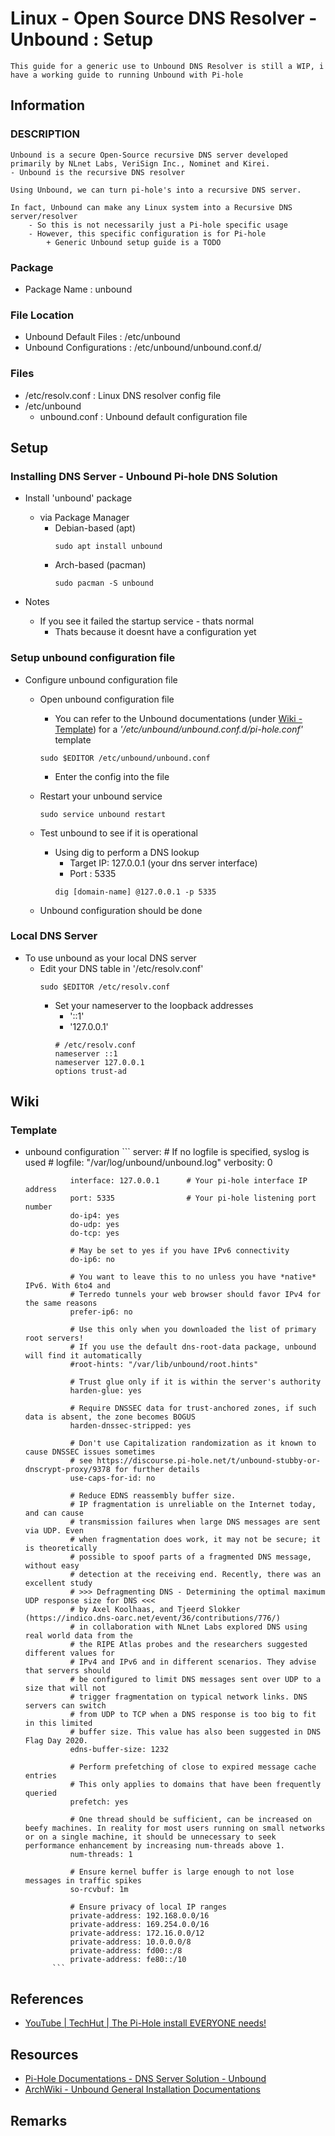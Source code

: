 # Linux - Open Source DNS Resolver - Unbound : Setup

```
This guide for a generic use to Unbound DNS Resolver is still a WIP, i have a working guide to running Unbound with Pi-hole
```

## Information
### DESCRIPTION
```
Unbound is a secure Open-Source recursive DNS server developed primarily by NLnet Labs, VeriSign Inc., Nominet and Kirei.
- Unbound is the recursive DNS resolver

Using Unbound, we can turn pi-hole's into a recursive DNS server.

In fact, Unbound can make any Linux system into a Recursive DNS server/resolver
    - So this is not necessarily just a Pi-hole specific usage
    - However, this specific configuration is for Pi-hole
        + Generic Unbound setup guide is a TODO
```

### Package
+ Package Name : unbound

### File Location
+ Unbound Default Files : /etc/unbound
+ Unbound Configurations : /etc/unbound/unbound.conf.d/

### Files
- /etc/resolv.conf : Linux DNS resolver config file
- /etc/unbound
    - unbound.conf : Unbound default configuration file

## Setup

### Installing DNS Server - Unbound Pi-hole DNS Solution
- Install 'unbound' package
    - via Package Manager
        - Debian-based (apt)
            ```console
            sudo apt install unbound
            ```            
        - Arch-based (pacman)
            ```console
            sudo pacman -S unbound
            ```
            
- Notes
    - If you see it failed the startup service - thats normal
        + Thats because it doesnt have a configuration yet

### Setup unbound configuration file
- Configure unbound configuration file
    - Open unbound configuration file 
        + You can refer to the Unbound documentations (under [Wiki - Template](#template)) for a *'/etc/unbound/unbound.conf.d/pi-hole.conf'* template
        ```console
        sudo $EDITOR /etc/unbound/unbound.conf
        ```
        - Enter the config into the file
           
    - Restart your unbound service
        ```console
        sudo service unbound restart
        ```
        
    - Test unbound to see if it is operational
        - Using dig to perform a DNS lookup
            + Target IP: 127.0.0.1 (your dns server interface)
            + Port : 5335
            ```console
            dig [domain-name] @127.0.0.1 -p 5335
            ```
  
    + Unbound configuration should be done
  
### Local DNS Server
- To use unbound as your local DNS server
    - Edit your DNS table in '/etc/resolv.conf'
        ```console
        sudo $EDITOR /etc/resolv.conf
        ```
        - Set your nameserver to the loopback addresses
            + '::1'
            + '127.0.0.1'
            ```
            # /etc/resolv.conf
            nameserver ::1
            nameserver 127.0.0.1
            options trust-ad
            ```

## Wiki

### Template
- unbound configuration
            ```
            server:
                # If no logfile is specified, syslog is used
                # logfile: "/var/log/unbound/unbound.log"
                verbosity: 0

                interface: 127.0.0.1      # Your pi-hole interface IP address
                port: 5335                # Your pi-hole listening port number
                do-ip4: yes
                do-udp: yes
                do-tcp: yes

                # May be set to yes if you have IPv6 connectivity
                do-ip6: no

                # You want to leave this to no unless you have *native* IPv6. With 6to4 and
                # Terredo tunnels your web browser should favor IPv4 for the same reasons
                prefer-ip6: no

                # Use this only when you downloaded the list of primary root servers!
                # If you use the default dns-root-data package, unbound will find it automatically
                #root-hints: "/var/lib/unbound/root.hints"

                # Trust glue only if it is within the server's authority
                harden-glue: yes

                # Require DNSSEC data for trust-anchored zones, if such data is absent, the zone becomes BOGUS
                harden-dnssec-stripped: yes

                # Don't use Capitalization randomization as it known to cause DNSSEC issues sometimes
                # see https://discourse.pi-hole.net/t/unbound-stubby-or-dnscrypt-proxy/9378 for further details
                use-caps-for-id: no

                # Reduce EDNS reassembly buffer size.
                # IP fragmentation is unreliable on the Internet today, and can cause
                # transmission failures when large DNS messages are sent via UDP. Even
                # when fragmentation does work, it may not be secure; it is theoretically
                # possible to spoof parts of a fragmented DNS message, without easy
                # detection at the receiving end. Recently, there was an excellent study
                # >>> Defragmenting DNS - Determining the optimal maximum UDP response size for DNS <<<
                # by Axel Koolhaas, and Tjeerd Slokker (https://indico.dns-oarc.net/event/36/contributions/776/)
                # in collaboration with NLnet Labs explored DNS using real world data from the
                # the RIPE Atlas probes and the researchers suggested different values for
                # IPv4 and IPv6 and in different scenarios. They advise that servers should
                # be configured to limit DNS messages sent over UDP to a size that will not
                # trigger fragmentation on typical network links. DNS servers can switch
                # from UDP to TCP when a DNS response is too big to fit in this limited
                # buffer size. This value has also been suggested in DNS Flag Day 2020.
                edns-buffer-size: 1232

                # Perform prefetching of close to expired message cache entries
                # This only applies to domains that have been frequently queried
                prefetch: yes

                # One thread should be sufficient, can be increased on beefy machines. In reality for most users running on small networks or on a single machine, it should be unnecessary to seek performance enhancement by increasing num-threads above 1.
                num-threads: 1

                # Ensure kernel buffer is large enough to not lose messages in traffic spikes
                so-rcvbuf: 1m

                # Ensure privacy of local IP ranges
                private-address: 192.168.0.0/16
                private-address: 169.254.0.0/16
                private-address: 172.16.0.0/12
                private-address: 10.0.0.0/8
                private-address: fd00::/8
                private-address: fe80::/10
            ``` 
            
## References
+ [YouTube | TechHut | The Pi-Hole install EVERYONE needs!](https://www.youtube.com/watch?v=xtMFcVx3cHU)

## Resources
+ [Pi-Hole Documentations - DNS Server Solution - Unbound](https://docs.pi-hole.net/guides/dns/unbound/)
+ [ArchWiki - Unbound General Installation Documentations](https://wiki.archlinux.org/title/unbound)

## Remarks

